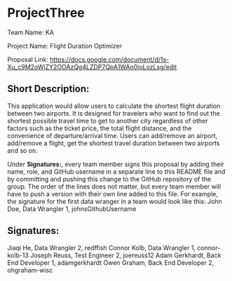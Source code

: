 # ProjectThree
Team Name: KA

Project Name: Flight Duration Optimizer

Proposal Link: https://docs.google.com/document/d/1s-Xu_c9M2oWjZY2OOAzQg4LZDP7QpA1WAo0ioLozLsg/edit

## Short Description:
This application would allow users to calculate the shortest flight duration between two airports. It is designed for travelers who want to find out the shortest possible travel time to get to another city regardless of other factors such as the ticket price, the total flight distance, and the convenience of departure/arrival time. Users can add/remove an airport, add/remove a flight, get the shortest travel duration between two airports and so on.

Under **Signatures:**, every team member signs this proposal by adding their name, role, and GitHub username in a separate line to this README file and by committing and pushing this change to the GitHub repository of the group. The order of the lines does not matter, but every team member will have to push a version with their own line added to this file. For example, the signature for the first data wranger in a team would look like this:
John Doe, Data Wrangler 1, johnsGithubUsername

## Signatures:
Jiaqi He, Data Wrangler 2, redffish
Connor Kolb, Data Wrangler 1, connor-kolb-13
Joseph Reuss, Test Engineer 2, joereuss12
Adam Gerkhardt, Back End Developer 1, adamgerkhardt
Owen Graham, Back End Developer 2, ohgraham-wisc
